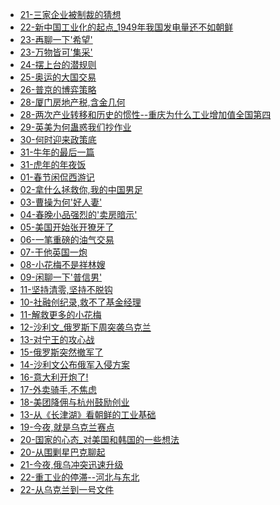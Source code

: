 <!--
 * @Description: 
 * @Autor: Au3C2
 * @Date: 2021-06-11 18:57:46
 * @LastEditors: Au3C2
 * @LastEditTime: 2022-02-22 23:24:37
-->

* [21-三家企业被制裁的猜想](政事堂/2022/01/21-三家企业被制裁的猜想.html)
* [22-新中国工业化的起点_1949年我国发电量还不如朝鲜](宁南山/2022/01/22-新中国工业化的起点_1949年我国发电量还不如朝鲜.html)
* [23-再聊一下'希望'](政事堂/2022/01/23-再聊一下'希望'.html)
* [23-万物皆可'集采'](政事堂/2022/01/23-万物皆可'集采'.html)
* [24-摆上台的潜规则](政事堂/2022/01/24-摆上台的潜规则.html)
* [25-奥运的大国交易](政事堂/2022/01/25-奥运的大国交易.html)
* [26-普京的博弈策略](政事堂/2022/01/26-普京的博弈策略.html)
* [28-厦门房地产税,含金几何](政事堂/2022/01/28-厦门房地产税,含金几何.html)
* [28-两次产业转移和历史的惯性--重庆为什么工业增加值全国第四](宁南山/2022/01/28-两次产业转移和历史的惯性--重庆为什么工业增加值全国第四.html)
* [29-英美为何蛊惑我们抄作业](政事堂/2022/01/29-英美为何蛊惑我们抄作业.html)
* [30-何时迎来政策底](政事堂/2022/01/30-何时迎来政策底.html)
* [31-牛年的最后一篇](宁南山/2022/01/31-牛年的最后一篇.html)
* [31-虎年的年夜饭](政事堂/2022/01/31-虎年的年夜饭.html)
* [01-春节闲侃西游记](政事堂/2022/02/01-春节闲侃西游记.html)
* [02-拿什么拯救你,我的中国男足](政事堂/2022/02/02-拿什么拯救你,我的中国男足.html)
* [03-曹操为何'好人妻'](政事堂/2022/02/03-曹操为何'好人妻'.html)
* [04-春晚小品强烈的'卖房暗示'](政事堂/2022/02/04-春晚小品强烈的'卖房暗示'.html)
* [05-美国开始张开獠牙了](政事堂/2022/02/05-美国开始张开獠牙了.html)
* [06-一笔重磅的油气交易](政事堂/2022/02/06-一笔重磅的油气交易.html)
* [07-干他英国一炮](政事堂/2022/02/07-干他英国一炮.html)
* [08-小花梅不是祥林嫂](政事堂/2022/02/08-小花梅不是祥林嫂.html)
* [09-闲聊一下'普信男'](政事堂/2022/02/09-闲聊一下'普信男'.html)
* [11-坚持清零,坚持不脱钩](宁南山/2022/02/11-坚持清零,坚持不脱钩.html)
* [10-社融创纪录,救不了基金经理](政事堂/2022/02/10-社融创纪录,救不了基金经理.html)
* [11-解救更多的小花梅](政事堂/2022/02/11-解救更多的小花梅.html)
* [12-沙利文_俄罗斯下周突袭乌克兰](政事堂/2022/02/12-沙利文_俄罗斯下周突袭乌克兰.html)
* [13-对宁王的攻心战](政事堂/2022/02/13-对宁王的攻心战.html)
* [15-俄罗斯突然撤军了](政事堂/2022/02/15-俄罗斯突然撤军了.html)
* [14-沙利文公布俄军入侵方案](政事堂/2022/02/14-沙利文公布俄军入侵方案.html)
* [16-意大利开炮了!](政事堂/2022/02/16-意大利开炮了!.html)
* [17-外卖骑手,不焦虑](政事堂/2022/02/17-外卖骑手,不焦虑.html)
* [18-美团降佣与杭州鼓励创业](政事堂/2022/02/18-美团降佣与杭州鼓励创业.html)
* [13-从《长津湖》看朝鲜的工业基础](宁南山/2022/02/13-从《长津湖》看朝鲜的工业基础.html)
* [19-今夜,就是乌克兰赛点](政事堂/2022/02/19-今夜,就是乌克兰赛点.html)
* [20-国家的心态_对美国和韩国的一些想法](宁南山/2022/02/20-国家的心态_对美国和韩国的一些想法.html)
* [20-从围剿星巴克聊起](政事堂/2022/02/20-从围剿星巴克聊起.html)
* [21-今夜,俄乌冲突迅速升级](政事堂/2022/02/21-今夜,俄乌冲突迅速升级.html)
* [22-重工业的停滞--河北与东北](宁南山/2022/02/22-重工业的停滞--河北与东北.html)
* [22-从乌克兰到一号文件](政事堂/2022/02/22-从乌克兰到一号文件.html)
